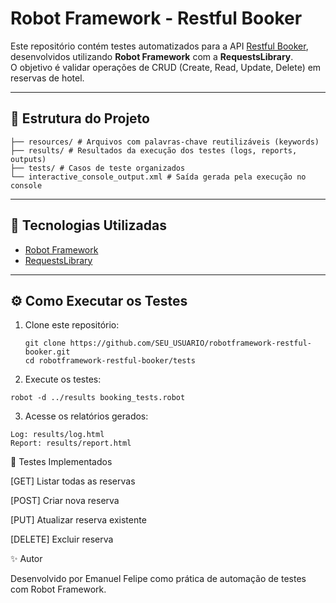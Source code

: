 # Robot Framework - Restful Booker

Este repositório contém testes automatizados para a API [Restful Booker](https://restful-booker.herokuapp.com), desenvolvidos utilizando **Robot Framework** com a **RequestsLibrary**.  
O objetivo é validar operações de CRUD (Create, Read, Update, Delete) em reservas de hotel.

---

## 📂 Estrutura do Projeto

```
├── resources/ # Arquivos com palavras-chave reutilizáveis (keywords)
├── results/ # Resultados da execução dos testes (logs, reports, outputs)
├── tests/ # Casos de teste organizados
└── interactive_console_output.xml # Saída gerada pela execução no console
```
---

## 🚀 Tecnologias Utilizadas

- [Robot Framework](https://robotframework.org/)
- [RequestsLibrary](https://marketsquare.github.io/robotframework-requests/)

---

## ⚙️ Como Executar os Testes

1. Clone este repositório:
   ```
   git clone https://github.com/SEU_USUARIO/robotframework-restful-booker.git
   cd robotframework-restful-booker/tests
   ```
2. Execute os testes:

```
robot -d ../results booking_tests.robot
```
3. Acesse os relatórios gerados:
```
Log: results/log.html
Report: results/report.html
```
🧪 Testes Implementados

[GET] Listar todas as reservas

[POST] Criar nova reserva

[PUT] Atualizar reserva existente

[DELETE] Excluir reserva

✨ Autor

Desenvolvido por Emanuel Felipe como prática de automação de testes com Robot Framework.
